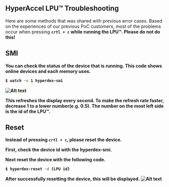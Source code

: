 ## HyperAccel LPU™ Troubleshooting

Here are some methods that was shared with previous error cases.
Based on the experiences of our previous PoC customers, most of the problems occur when pressing <b>`crtl + c` while running the LPU™. Please do not do this!

## SMI

You can check the status of the device that is running. This code shows online devices and each memory uses. 

```bash
$ watch -n 1 hyperdex-smi
```
![Alt text](image-1.png)

This refreshes the display every second. To make the refresh rate faster, decrease 1 to a lower number(e.g. 0.5). The number on the most left side is the id of the LPU™.

## Reset

Instead of pressing <b>`crtl + c`, please reset the device.

First, check the device id with the hyperdex-smi.

Next reset the device with the following code.

```bash
$ hyperdex-reset -d {LPU id}
```     

After successfully resetting the device, this will be displayed.
![Alt text](<Screenshot 2024-07-18 at 3.52.18 PM-1.png>)